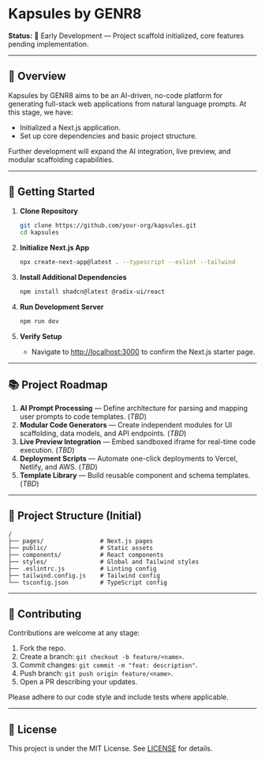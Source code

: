 # Kapsules by GENR8

**Status:** 🚧 Early Development — Project scaffold initialized, core features pending implementation.

---

## 🚀 Overview

Kapsules by GENR8 aims to be an AI-driven, no-code platform for generating full-stack web applications from natural language prompts. At this stage, we have:

- Initialized a Next.js application.
- Set up core dependencies and basic project structure.

Further development will expand the AI integration, live preview, and modular scaffolding capabilities.

---

## 🏁 Getting Started

1. **Clone Repository**

   ```bash
   git clone https://github.com/your-org/kapsules.git
   cd kapsules
   ```

2. **Initialize Next.js App**

   ```bash
   npx create-next-app@latest . --typescript --eslint --tailwind
   ```

3. **Install Additional Dependencies**

   ```bash
   npm install shadcn@latest @radix-ui/react
   ```

4. **Run Development Server**

   ```bash
   npm run dev
   ```

5. **Verify Setup**

   - Navigate to [http://localhost:3000](http://localhost:3000) to confirm the Next.js starter page.

---

## 📚 Project Roadmap

1. **AI Prompt Processing** — Define architecture for parsing and mapping user prompts to code templates. (_TBD_)
2. **Modular Code Generators** — Create independent modules for UI scaffolding, data models, and API endpoints. (_TBD_)
3. **Live Preview Integration** — Embed sandboxed iframe for real-time code execution. (_TBD_)
4. **Deployment Scripts** — Automate one-click deployments to Vercel, Netlify, and AWS. (_TBD_)
5. **Template Library** — Build reusable component and schema templates. (_TBD_)

---

## 📂 Project Structure (Initial)

```
/
├── pages/                # Next.js pages
├── public/               # Static assets
├── components/           # React components
├── styles/               # Global and Tailwind styles
├── .eslintrc.js          # Linting config
├── tailwind.config.js    # Tailwind config
└── tsconfig.json         # TypeScript config
```

---

## 🤝 Contributing

Contributions are welcome at any stage:

1. Fork the repo.
2. Create a branch: `git checkout -b feature/<name>`.
3. Commit changes: `git commit -m "feat: description"`.
4. Push branch: `git push origin feature/<name>`.
5. Open a PR describing your updates.

Please adhere to our code style and include tests where applicable.

---

## 📄 License

This project is under the MIT License. See [LICENSE](LICENSE.md) for details.

